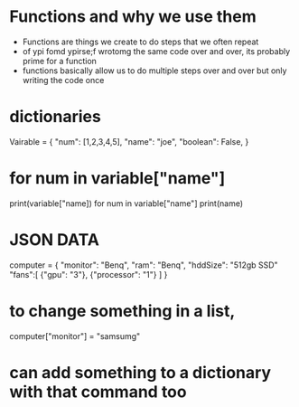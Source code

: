 # Functions and why we use them

- Functions are things we create to do steps that we often repeat
- of ypi fomd ypirse;f wrotomg the same code over and over, its probably prime for a function
- functions basically allow us to do multiple steps over and over but only writing the code once

# dictionaries
Vairable = {
    "num": [1,2,3,4,5],
    "name": "joe",
    "boolean": False,
}


# for num in variable["name"]
print(variable["name])
for num in variable["name"]
    print(name)


# JSON DATA
computer = {
    "monitor": "Benq",
    "ram": "Benq",
    "hddSize": "512gb SSD"
    "fans":[
        {"gpu": "3"},
        {"processor": "1"}
    ]
}

# to change something in a list,
computer["monitor"] = "samsumg"

# can add something to a dictionary with that command too

